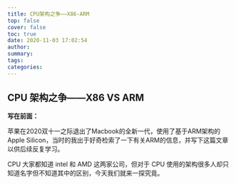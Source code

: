```yaml
---
title: CPU架构之争——X86-ARM
top: false
cover: false
toc: true
date: 2020-11-03 17:02:54
author:
summary:
tags:
categories:
---
```


## CPU 架构之争——X86 VS ARM

**写在前面：**

苹果在2020双十一之际退出了Macbook的全新一代，使用了基于ARM架构的Apple Silicon，当时的我出于好奇检索了一下有关ARM的信息，并写下这篇文章以供后续反复学习。 

CPU 大家都知道 intel 和 AMD 这两家公司，但对于 CPU 使用的架构很多人却只知道名字但不知道其中的区别，今天我们就来一探究竟。

